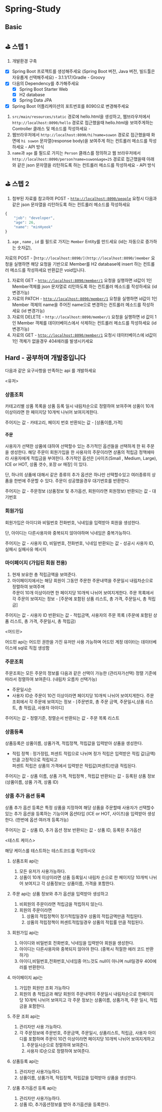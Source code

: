 # Spring-Study

## Basic
## ⛳ 스텝 1

1. 개발환경 구축
- [x]  Spring Boot 프로젝트를 생성해주세요 (Spring Boot 버전, Java 버전, 빌드툴은 자유롭게 선택해주세요) - 3.1.1/17/Gradle - Groovy
- [x]  다음의 Dependency를 추가해주세요
    - [x]  Spring Boot Starter Web
    - [x]  H2 database
    - [x]  Spring Data JPA
- [x]  Spring Boot 어플리케이션의 포트번호를 8090으로 변경해주세요
1. `src/main/resources/static` 경로에 hello.html을 생성하고, 웹브라우저에서 `http://localhost:8090/hello` 경로로 접근했을때 hello.html을 보여주게하는 Controller 클래스 및 메소드를 작성하세요 -
2. 웹브라우저에서 `http://localhost:8090/hi?name=suwon` 경로로 접근했을때 화면에 `hi suwon` 문자열(response body)을 보여주게 하는 컨트롤러 메소드를 작성하세요 - API 방식
3. `name`과 `age` 를 필드로 가지는 `Person` 클래스를 정의하고 웹 브라우저에서 `http://localhost:8090/person?name=suwon&age=25` 경로로 접근했을때 아래와 같은 json 문자열을 리턴하도록 하는 컨트롤러 메소드를 작성하세요 - API 방식

## ⛳ 스텝 2

1. 첨부된 자료를 참고하여 POST - [`http://localhost:8090/people`](http://localhost:8090/people) 요청시 다음과 같은 json 문자열을 리턴하도록 하는 컨트롤러 메소드를 작성하세요

```jsx
{
    "job": "developer",
    "age": 26,
    "name": "minHyeok"
}
```

1. `age` , `name` , `id` 를 필드로 가지는 `Member` Entity를 만드세요 (id는 자동으로 증가하는 숫자값),

자료의 POST - [`http://localhost:8090/](http://localhost:8090/)member` 요청을 실행하면 해당 요청을 기반으로 Member를 H2 database에 insert 하는 컨트롤러 메소드를 작성하세요 반환값은 void입니다.

1. 자료의 GET - [`http://localhost:8090/member/1`](http://localhost:8090/member/1) 요청을 실행하면  id값이 1인 Member객체를 json 문자열로 리턴하도록 하는 컨트롤러 메소드를 작성하세요 (id 변경가능)
2. 자료의 PATCH - [`http://localhost:8090/member/1`](http://localhost:8090/member) 요청을 실행하면 id값이 1인 Member 객체의 name을 주어진 name으로 변경하는 컨트롤러 메소드를 작성하세요 (id 변경가능)
3. 자료의 DELETE - `http://localhost:8090/member/1` 요청을 실행하면 id 값이 1인 Member 객체를 데이터베이스에서 삭제하는 컨트롤러 메소드를 작성하세요 (id 변경가능)
4. 자료의 GET - [`http://localhost:8090/member/1`](http://localhost:8090/member/1) 요청시 데이터베이스에 id값이 1인 객체가 없을경우 404에러를 발생시키세요

## Hard - 공부하며 개발중입니다 
다음과 같은 요구사항을 만족하는 api 를 개발하세요

<유저>

### 상품조회
카테고리별 상품 목록을 상품 등록 일시 내림차순으로 정렬하여 보여주며 
상품이 10개 이상이라면 한 페이지당 10개씩 나뉘어 보여지게한다.

주어지는 값 - 카테고리, 페이지 번호
반환되는 값 - [상품이름,가격]

#### 주문 
사용자가 선택한 상품에 대하여 선택할수 있는 추가적인 옵션들을 선택하게 한 뒤
주문을 생성한다. 해당 주문이 회원가입을 한 사용자의 주문이라면 상품의 적립금 정책에따라 
사용자에게 적립금을 부여한다.
추가적인 옵션은 [사이즈(Small , Medium, Large), ICE or HOT, 상품 갯수, 포장 or 매장] 이 있다.

단, 하나의 상품에 대해서 같은 종류의 추가 옵션은 하나만 선택할수있고 여러종류의 상품을 한번에 주문할 수 있다.
주문이 성공했을경우 대기번호를 반환한다.

주어지는 값 - 주문정보 (상품정보 및 추가옵션, 회원이라면 회원정보)
반환되는 값 - 대기번호

### 회원가입
회원가입은 아이디와 비밀번호 전화번호, 닉네임을 입력받아 회원을 생성한다.

단, 아이디는 다른사용자와 중복되지 않아야하며 닉네임은 중복가능하다.

주어지는 값 - 사용자 ID, 비밀번호, 전화번호, 닉네임
반환되는 값 - 성공시 사용자 ID, 실패시 실패사유 메시지

### 마이페이지 (가입된 회원 전용)
1. 현재 보유한 총 적립금액을 보여준다. 
2. 마이페이지에서는 해당 회원이 그동안 주문한 주문내역을 주문일시 내림차순으로 정렬하여 보여주며  
      주문이 10개 이상이라면 한 페이지당 10개씩 나뉘어 보여지게한다.
      주문 목록에서 각 주문의 보여지는 정보 - [주문에 포함된 상품 리스트, 총 가격, 주문일시, 총 적립금]

주어지는 값 - 사용자 ID
반환되는 값 - 적립금액, 사용자의 주문 목록 (주문에 포함된 상품 리스트, 총 가격, 주문일시, 총 적립금)


<어드민>

어드민 api는 어드민 권한을 가진 유저만 사용 가능하며 어드민 계정 데이터는 데이터베이스에 sql로 직접 생성함

### 주문조회
주문조회는 모든 주문의 정보를 다음과 같은 선택이 가능한 (관리자가선택) 
정렬 기준에 따라서 정렬하여 보여준다. (내림차 오름차 선택가능) 
- 주문일시순 
- 사용자 ID순
주문이 10건 이상이라면 페이지당 10개씩 나뉘어 보여지게한다.
주문조회에서 각 주문에 보여지는 정보 - [주문번호, 총 주문 금액, 주문일시,상품 리스트, 총 적립금, 사용자 아이디]

주어지는 값 - 정렬기준, 정렬순서
반환되는 값 - 주문 목록 리스트

### 상품등록
상품등록은 상품이름, 상품가격, 적립정책, 적립값을 입력받아 상품을 생성한다.
- 적립 정책 : 정가정립, 퍼센트 적립으로 나뉘며 정가 적립은 입력받은 적립 값(금액)만큼 고정적으로 적립되고   
      퍼센트 적립은 상품의 가격에서 입력받은 적립값(퍼센트)만큼 적립된다.

주어지는 값 - 상품 이름, 상품 가격, 적립정책 , 적립값
반환되는 값 - 등록된 상품 정보 (상품이름, 상품 가격, 상품 ID)

### 상품 추가 옵션 등록
상품 추가 옵션 등록은 특정 상품을 지정하여 해당 상품을 주문할때 사용자가 선택할수있는 추가 옵션을 등록하는 기능이며
옵션타입 (ICE or HOT, 사이즈)을 입력받아 생성한다. (한번에 옵션 여러개 등록가능)

주어지는 값 - 상품 ID, 추가 옵션 정보
반환되는 값 - 상품 ID, 등록된 추가옵션

 
<테스트 케이스>

해당 케이스를 테스트하는 테스트코드를 작성하시오

1. 상품조회 api는
    1. 모든 유저가 사용가능하다.
    2. 상품이 10개 이상이라면 상품 등록일시 내림차 순으로 한 페이지당 10개씩 나뉘어 보여지고 각 상품정보는 상품이름, 가격을 포함한다.
2. 주문 api는 상품 정보와 추가 옵션을 입력받아 생성하고
    1. 비회원의 주문이라면 적립금을 적립하지 않는다.
    2. 회원의 주문이라면
        1. 상품의 적립정책이 정가적립일경우 상품의 적립금액만큼 적립된다.
        2. 상품의 적립정책이 퍼센트적립일경우 상품의 적립률 만큼 적립된다.
3. 회원가입 api는
    1. 아이디와 비밀번호 전화번호, 닉네임을 입력받아 회원을 생성한다.
    2. 아이디는 다른사용자와 중복되지 않아야 한다. (중복시 적절한 에러 코드 반환하기)
    3. 아이디,비밀번호,전화번호,닉네임중 어느것도 null이 아니며 null일경우 400에러를 반환한다.
4. 마이페이지 api는
    1. 가입한 회원만 조회 가능하다
    2. 회원의 총 적립금과 해당 회원의 주문내역이 주문일시 내림차순으로 한페이지당 10개씩 나뉘어 보여지고 각 주문 정보는 상품이름, 상품가격, 주문 일시, 적립금을 포함한다.

1. 주문 조회 api는
    1. 관리자만 사용 가능하다.
    2. 각 주문정보에 주문번호, 주문금액, 주문일시, 상품리스트, 적립금, 사용자 아이디를 포함하며 주문이 10건 이상이라면 페이지당 10개씩 나뉘어 보여지게하고
        1. 주문일시순으로 정렬하여 보여준다.
        2. 사용자 ID순으로 정렬하여 보여준다.
2. 상품등록 api는
    1. 관리자만 사용가능하다.
    2. 상품이름, 상품가격, 적립정책, 적립값을 입력받아 상품을 생성한다.
3. 상품 추가옵션 등록 api는
    1. 관리자만 사용가능하다.
    2. 상품 ID, 추가옵션정보를 받아 추가옵션을 등록한다.
